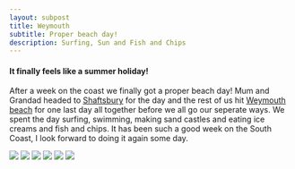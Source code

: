 ```yaml
---
layout: subpost
title: Weymouth
subtitle: Proper beach day!
description: Surfing, Sun and Fish and Chips
---
```


<h4>It finally feels like a summer holiday!</h4>

After a week on the coast we finally got a proper beach day!
Mum and Grandad headed to <a target="_blank" href="http://shaftesburytourism.co.uk/">Shaftsbury</a> for the day and the rest of us hit <a target="_blank" href="https://www.visit-dorset.com/explore/towns/weymouth">Weymouth beach</a> for one last day all together before we all go our seperate ways. We spent the day surfing, swimming, making sand castles and eating ice creams and fish and chips.
It has been such a good week on the South Coast, I look forward to doing it again some day.

<img src="https://adventuresofthetravellingtwins.com/Photos/2013-08-29-Weymouth/P1010041.JPG" class="image1">
<img src="https://adventuresofthetravellingtwins.com/Photos/2013-08-29-Weymouth/IMG_0605.JPG" class="image1">
<img src="https://adventuresofthetravellingtwins.com/Photos/2013-08-29-Weymouth/P1000992.JPG" class="image1">
<img src="https://adventuresofthetravellingtwins.com/Photos/2013-08-29-Weymouth/P1010038.JPG" class="image1">
<img src="https://adventuresofthetravellingtwins.com/Photos/2013-08-29-Weymouth/P1010039.JPG" class="image1">
<img src="https://adventuresofthetravellingtwins.com/Photos/2013-08-29-Weymouth/P1010036.JPG" class="image1">

<a href="https://adventuresofthetravellingtwins.com/2013/08/24/familysummerholiday/"></a>
